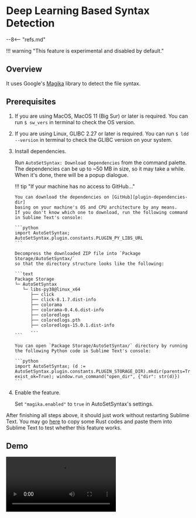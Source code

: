 # Deep Learning Based Syntax Detection

--8<-- "refs.md"

!!! warning "This feature is experimental and disabled by default."

## Overview

It uses Google's [Magika](https://github.com/google/magika) library to detect the file syntax.

## Prerequisites

1.  If you are using MacOS, MacOS 11 (Big Sur) or later is required.
    You can run `$ sw_vers` in terminal to check the OS version.
1.  If you are using Linux, GLIBC 2.27 or later is required.
    You can run `$ ldd --version` in terminal to check the GLIBC version on your system.
 
1.  Install dependencies.

    Run `AutoSetSyntax: Download Dependencies` from the command palette.
    The dependencies can be up to \~50 MB in size, so it may take a while.
    When it's done, there will be a popup dialogue.

    !!! tip "If your machine has no access to GitHub..."

        You can download the dependencies on [GitHub][plugin-dependencies-dir]
        basing on your machine's OS and CPU architecture by any means.
        If you don't know which one to download, run the following command in Sublime Text's console:

        ```python
        import AutoSetSyntax; AutoSetSyntax.plugin.constants.PLUGIN_PY_LIBS_URL
        ```
        
        Decompress the downloaded ZIP file into `Package Storage/AutoSetSyntax/`
        so that the directory structure looks like the following:

        ```text
        Package Storage
        └─ AutoSetSyntax
           └─ libs-py38@linux_x64
              ├── click
              ├── click-8.1.7.dist-info
              ├── colorama
              ├── colorama-0.4.6.dist-info
              ├── coloredlogs
              ├── coloredlogs.pth
              ├── coloredlogs-15.0.1.dist-info
              ...
        ```

        You can open `Package Storage/AutoSetSyntax/` directory by running
        the following Python code in Sublime Text's console:

        ```python
        import AutoSetSyntax; (d := AutoSetSyntax.plugin.constants.PLUGIN_STORAGE_DIR).mkdir(parents=True, exist_ok=True); window.run_command("open_dir", {"dir": str(d)})
        ```

1.  Enable the feature.

    Set `"magika.enabled"` to `true` in AutoSetSyntax's settings.

After finishing all steps above, it should just work without restarting Sublime Text.
You may go [here](https://doc.rust-lang.org/rust-by-example/hello.html) to copy some Rust codes
and paste them into Sublime Text to test whether this feature works.

## Demo

<video controls="controls" style="max-width:100%">
  <source type="video/mp4" src="https://user-images.githubusercontent.com/6594915/133069990-ea6eaf22-f341-4c0c-9b74-1931f96c7183.mp4"></source>
  <p>Your browser does not support the video element.</p>
</video>

